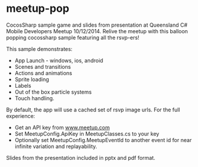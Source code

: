 meetup-pop
==========

CocosSharp sample game and slides from presentation at Queensland C# Mobile Developers Meetup 10/12/2014.
Relive the meetup with this balloon popping cocossharp sample featuring all the rsvp-ers!

This sample demonstrates:
- App Launch - windows, ios, android
- Scenes and transitions
- Actions and animations
- Sprite loading
- Labels
- Out of the box particle systems
- Touch handling.

By default, the app will use a cached set of rsvp image urls.
For the full experience: 
- Get an API key from www.meetup.com
- Set MeetupConfig.ApiKey in MeetupClasses.cs to your key
- Optionally set MeetupConfig.MeetupEventId to another event id for near infinite variation and replayability.

Slides from the presentation included in pptx and pdf format.
